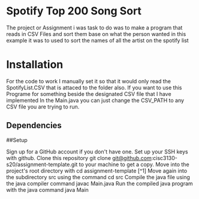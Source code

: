# Spotify Top 200 Song Sort


The project or Assignment i was task to do was to make a program that reads in CSV Files and sort them base on what the person wanted in this example it was to used to sort the names of all the artist on the spotify list

# Installation

For the code to work I manually set it so that it would only read the SpotifyList.CSV that is attaced to the folder also. If you want to use this Programe for something beside the designated CSV file that I have implemented In the Main.java you can just change the 
CSV_PATH to any CSV file you are trying to run.

## Dependencies 

##Setup

Sign up for a GitHub account if you don't have one. Set up your SSH keys with github.
Clone this repository git clone git@github.com:cisc3130-s20/assignment-template.git to your machine to get a copy.
Move into the project's root directory with cd assignment-template [^1]
Move again into the subdirectory src using the command cd src
Compile the java file using the java compiler command javac Main.java
Run the compiled java program with the java command java Main
